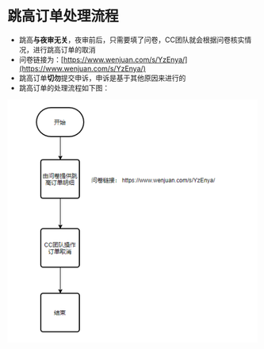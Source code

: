 # 跳高订单处理流程

* 跳高**与夜审无关**，夜审前后，只需要填了问卷，CC团队就会根据问卷核实情况，进行跳高订单的取消
* 问卷链接为：[https://www.wenjuan.com/s/YzEnya/](https://www.wenjuan.com/s/YzEnya/)
* 跳高订单**切勿**提交申诉，申诉是基于其他原因来进行的
* 跳高订单的处理流程如下图：

![](../../../.gitbook/assets/image%20%28777%29.png)

